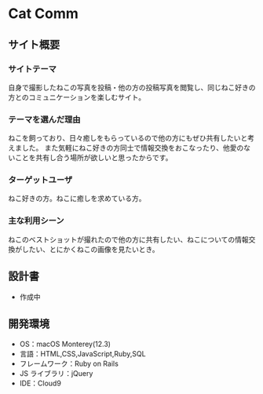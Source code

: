 # Cat Comm

## サイト概要

### サイトテーマ

自身で撮影したねこの写真を投稿・他の方の投稿写真を閲覧し、同じねこ好きの方とのコミュニケーションを楽しむサイト。

### テーマを選んだ理由

ねこを飼っており、日々癒しをもらっているので他の方にもぜひ共有したいと考えました。
また気軽にねこ好きの方同士で情報交換をおこなったり、他愛のないことを共有し合う場所が欲しいと思ったからです。

### ターゲットユーザ

ねこ好きの方。ねこに癒しを求めている方。

### 主な利用シーン

ねこのベストショットが撮れたので他の方に共有したい、ねこについての情報交換がしたい、とにかくねこの画像を見たいとき。

## 設計書

- 作成中

## 開発環境

- OS：macOS Monterey(12.3)
- 言語：HTML,CSS,JavaScript,Ruby,SQL
- フレームワーク：Ruby on Rails
- JS ライブラリ：jQuery
- IDE：Cloud9
